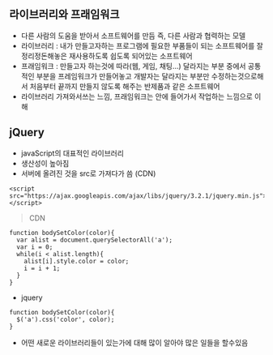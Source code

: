 ## 라이브러리와 프래임워크
- 다른 사람의 도움을 받아서 소프트웨어를 만듬 즉, 다른 사람과 협력하는 모델
- 라이브러리 : 내가 만들고자하는 프로그램에 필요한 부품들이 되는 소프트웨어를 잘 정리정돈해놓은 재사용하도록 쉽도록 되어있는 소프트웨어
- 프래임워크 : 만들고자 하는것에 따라(웹, 게임, 채팅...) 달라지는 부분 중에서 공통적인 부분을 프레임워크가 만들어놓고 개발자는 달라지는 부분만 수정하는것으로해서 처음부터 끝까지 만들지 않도록 해주는 반제품과 같은 소프트웨어
- 라이브러리 가져와서쓰는 느낌, 프래임워크는 안에 들어가서 작업하는 느낌으로 이해

## jQuery
- javaScript의 대표적인 라이브러리
- 생산성이 높아짐
- 서버에 올려진 것을 src로 가져다가 씀 (CDN)
```
<script src="https://ajax.googleapis.com/ajax/libs/jquery/3.2.1/jquery.min.js"></script> 
```
> CDN
```
function bodySetColor(color){
  var alist = document.querySelectorAll('a');
  var i = 0;
  while(i < alist.length){
    alist[i].style.color = color;
    i = i + 1;
  }
}
```
- jquery
```
function bodySetColor(color){
  $('a').css('color', color);
}
```
- 어떤 새로운 라이브러리들이 있는가에 대해 많이 알아야 많은 일들을 할수있음
